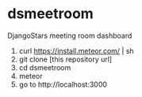 dsmeetroom
==========

DjangoStars meeting room dashboard

1. curl https://install.meteor.com/ | sh
2. git clone [this repository url]
3. cd dsmeetroom
4. meteor
5. go to http://localhost:3000
